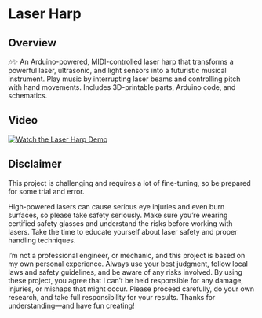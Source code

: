 # Laser Harp

## Overview

🎶✨ An Arduino-powered, MIDI-controlled laser harp that transforms a powerful laser, ultrasonic, and light sensors into a futuristic musical instrument. Play music by interrupting laser beams and controlling pitch with hand movements. Includes 3D-printable parts, Arduino code, and schematics.

## Video
[![Watch the Laser Harp Demo](https://img.youtube.com/vi/c5HmCTt6hQ4/maxresdefault.jpg)](https://youtu.be/c5HmCTt6hQ4)

## Disclaimer

This project is challenging and requires a lot of fine-tuning, so be prepared for some trial and error. 

High-powered lasers can cause serious eye injuries and even burn surfaces, so please take safety seriously. Make sure you’re wearing certified safety glasses and understand the risks before working with lasers. Take the time to educate yourself about laser safety and proper handling techniques.

I’m not a professional engineer, or mechanic, and this project is based on my own personal experience. Always use your best judgment, follow local laws and safety guidelines, and be aware of any risks involved. By using these project, you agree that I can’t be held responsible for any damage, injuries, or mishaps that might occur. Please proceed carefully, do your own research, and take full responsibility for your results. Thanks for understanding—and have fun creating!
